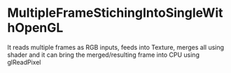 # MultipleFrameStichingIntoSingleWithOpenGL
It reads multiple frames as RGB inputs, feeds into Texture, merges all using shader and it can bring the merged/resulting frame into CPU using glReadPixel
